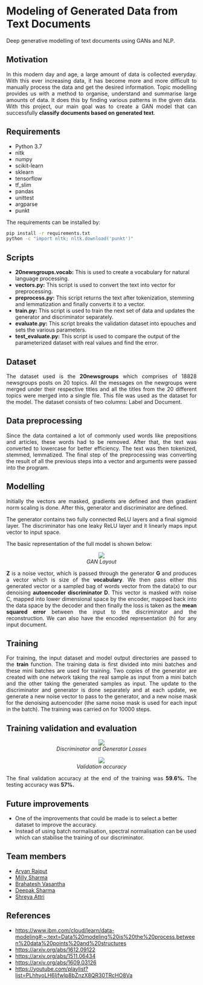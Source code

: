 # Modeling of Generated Data from Text Documents
<p>Deep generative modelling of text documents using GANs and NLP.</p>

## Motivation

<p align="justify">In this modern day and age, a large amount of data is collected everyday. With this ever increasing data, it has become more and more difficult to manually process the data and get the desired information. Topic modelling provides us with a method to organise, understand and summarise large amounts of data. It does this by finding various patterns in the given data. With this project, our main goal was to create a GAN model that can successfully <b>classify documents based on generated text</b>.</p>

## Requirements

* Python 3.7
* nltk
* numpy
* scikit-learn
* sklearn
* tensorflow
* tf_slim
* pandas
* unittest
* argparse
* punkt

The requirements can be installed by:
```bash
pip install -r requirements.txt
python -c "import nltk; nltk.download('punkt')"
```

## Scripts

* **20newsgroups.vocab:** This is used to create a vocabulary for natural language processing.
* **vectors.py:** This script is used to convert the text into vector for preprocessing.
* **preprocess.py:** This script returns the text after tokenization, stemming and lemmatization and finally converts it to a vector.
* **train.py:** This script is used to train the next set of data and updates the generator and discriminator separately.
* **evaluate.py:** This script breaks the validation dataset into epouches and sets the various parameters.
* **test_evaluate.py:** This script is used to compare the output of the parameterized dataset with real values and find the error.

## Dataset

<p align="justify">The dataset used is the <b>20newsgroups</b> which comprises of 18828 newsgroups posts on 20 topics. All the messages on the newgroups were merged under their respective titles and all the titles from the 20 different topics were merged into a single file. This file was used as the dataset for the model. The dataset consists of two columns: Label and Document.</p>

## Data preprocessing

<p align="justify">Since the data contained a lot of commonly used words like prepositions and articles, these words had to be removed. After that, the text was converted to lowercase for better efficiency. The text was then tokenized, stemmed, lemmatized. The final step of the preprocessing was converting the result of all the previous steps into a vector and arguments were passed into the program.</p>

## Modelling

<p align="justify">Initially the vectors are masked, gradients are defined and then gradient norm scaling is done. After this, generator and discriminator are defined.</p>
<p align="justify">The generator contains two fully connected ReLU layers and a final sigmoid layer. The discriminator has one leaky ReLU layer and it linearly maps input vector to input space.</p>
<p align="justify">The basic representation of the full model is shown below:</p>

<p align="center">
<img src="https://user-images.githubusercontent.com/76239328/168326987-1f4afa71-4f38-4e70-aea4-6fb10d686201.png"/><br>
<i>GAN Layout</i></p>

<p align="justify"><b>Z</b> is a noise vector, which is passed through the generator <b>G</b> and produces a vector which is size of the <b>vocabulary</b>. We then pass either this generated vector or a sampled bag of words vector from the data(x) to our denoising <b>autoencoder discriminator D</b>. This vector is masked with noise C, mapped into lower dimensional space by the encoder, mapped back into the data space by the decoder and then finally the loss is taken as the <b>mean squared error</b> between the input to the discriminator and the reconstruction. We can also have the encoded representation (h) for any input document.
</p>

## Training

<p align="justify">For training, the input dataset and model output directories are passed to the <b>train</b> function. The training data is first divided into mini batches and these mini batches are used for training. Two copies of the generator are created with one network taking the real sample as input from a mini batch and the other taking the generated samples as input. The update to the discriminator and generator is done separately and at each update, we generate a new noise vector to pass to the generator, and a new noise mask for the denoising autoencoder (the same noise mask is used for each input in the batch). The training was carried on for 10000 steps. </p>

## Training validation and evaluation

<p align="center">
<img src="https://user-images.githubusercontent.com/76239328/168326653-a0770186-8131-4315-b332-2d60d66e2f4e.png"/><br>
<i>Discriminator and Generator Losses</i><br>
</p>

<p align="center">
<img src="https://user-images.githubusercontent.com/76239328/168326762-b1868d36-6d80-42f1-9106-c05a7914013f.png"/><br>
<i>Validation accuracy</i>
</p>

<p align="justify">The final validation accuracy at the end of the training was <b>59.6%.</b>
  The testing accuracy was <b>57%.</b></p>

## Future improvements

* One of the improvements that could be made is to select a better dataset to improve the accuracy. 
* Instead of using batch normalisation, spectral normalisation can be used which can stabilise the training of our discriminator.

## Team members
* [Aryan Rajput](https://github.com/AryanRajput2083)
* [Milly Sharma](https://github.com/milly710)
* [Brahatesh Vasantha](https://github.com/brahatesh)
* [Deepak Sharma](https://github.com/deep0505sharma)
* [Shreya Attri](https://github.com/Shreya003)

## References
* https://www.ibm.com/cloud/learn/data-modeling#:~:text=Data%20modeling%20is%20the%20process,between%20data%20points%20and%20structures
* https://arxiv.org/abs/1612.09122
* https://arxiv.org/abs/1511.06434
* https://arxiv.org/abs/1609.03126
* https://youtube.com/playlist?list=PLhhyoLH6IjfwIp8bZnzX8QR30TRcHO8Va
